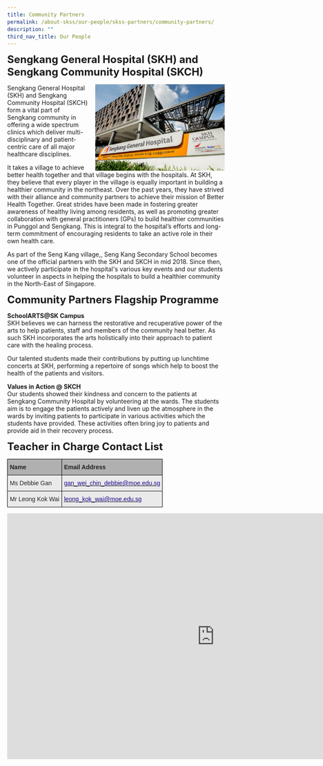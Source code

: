 ```yaml
---
title: Community Partners
permalink: /about-skss/our-people/skss-partners/community-partners/
description: ""
third_nav_title: Our People
---
```



**<font size="5">Sengkang General Hospital (SKH) and Sengkang Community Hospital (SKCH)</font>**

<img align="right" style="width:300px;height:200px;margin-left:15px;" src="/images/ABOUT%20SKSS/SKH-SKCH.png">

Sengkang General Hospital (SKH) and Sengkang Community Hospital (SKCH) form a vital part of Sengkang community in offering a wide spectrum clinics which deliver multi-disciplinary and patient-centric care of all major healthcare disciplines.&nbsp;  

It takes a village to achieve better health together and that village begins with the hospitals. At SKH, they believe that every player in the village is equally important in building a healthier community in the northeast. Over the past years, they have strived with their alliance and community partners to achieve their mission of Better Health Together. Great strides have been made in fostering greater awareness of healthy living among residents, as well as promoting greater collaboration with general practitioners (GPs) to build healthier communities in Punggol and Sengkang. This is integral to the hospital’s efforts and long-term commitment of encouraging residents to take an active role in their own health care.

  

As part of the Seng Kang village,, Seng Kang Secondary School becomes one of the official partners with the SKH and SKCH in mid 2018. Since then, we actively participate in the hospital's various key events and our students volunteer in aspects in helping the hospitals to build a healthier community in the North-East of Singapore.

**<font size="5">Community Partners Flagship Programme</font>**


**SchoolARTS@SK Campus**<br>
SKH believes we can harness the restorative and recuperative power of the arts to help patients, staff and members of the community heal better. As such SKH incorporates the arts holistically into their approach to patient care with the healing process.

Our talented students made their contributions by putting up lunchtime concerts at SKH, performing a repertoire of songs which help to boost the health of the patients and visitors.

  

**Values in Action @ SKCH**<br>
Our students showed their kindness and concern to the patients at Sengkang Community Hospital by volunteering at the wards. The students aim is to engage the patients actively and liven up the atmosphere in the wards by inviting patients to participate in various activities which the students have provided. These activities often bring joy to patients and provide aid in their recovery process.

**<font size="5">Teacher in Charge Contact List</font>**
<table class="tg" style="border-collapse:collapse;border-spacing:0"><thead><tr><th style="background-color:#B0B0B0;border-color:black;border-style:solid;border-width:1px;color:#222;font-family:Arial, sans-serif;font-size:14px;font-weight:bold;overflow:hidden;padding:10px 5px;text-align:left;vertical-align:middle;word-break:normal"><span style="color:#222;background-color:#B0B0B0">Name</span></th><th style="background-color:#B0B0B0;border-color:black;border-style:solid;border-width:1px;color:#222;font-family:Arial, sans-serif;font-size:14px;font-weight:bold;overflow:hidden;padding:10px 5px;text-align:left;vertical-align:middle;word-break:normal"><span style="color:#222;background-color:#B0B0B0">Email Address</span></th></tr></thead><tbody><tr><td style="background-color:#EAEAEA;border-color:black;border-style:solid;border-width:1px;color:#222;font-family:Arial, sans-serif;font-size:14px;overflow:hidden;padding:10px 5px;text-align:left;vertical-align:middle;word-break:normal"><span style="color:#222;background-color:#EAEAEA">Ms Debbie Gan</span></td><td style="background-color:#EAEAEA;border-color:black;border-style:solid;border-width:1px;color:#21088A;font-family:Arial, sans-serif;font-size:14px;overflow:hidden;padding:10px 5px;text-align:left;vertical-align:top;word-break:normal"><a href="mailto:gan_wei_chin_debbie@moe.edu.sg"><span style="text-decoration:none;color:#21088A">gan_wei_chin_debbie@moe.edu.sg</span></a></td></tr><tr><td style="background-color:#EAEAEA;border-color:black;border-style:solid;border-width:1px;color:#222;font-family:Arial, sans-serif;font-size:14px;overflow:hidden;padding:10px 5px;text-align:left;vertical-align:middle;word-break:normal"><span style="color:#222;background-color:#EAEAEA">Mr Leong Kok Wai</span></td><td style="background-color:#EAEAEA;border-color:black;border-style:solid;border-width:1px;color:#21088A;font-family:Arial, sans-serif;font-size:14px;overflow:hidden;padding:10px 5px;text-align:left;vertical-align:top;word-break:normal"><a href="mailto:leong_kok_wai@moe.edu.sg"><span style="text-decoration:none;color:#21088A">leong_kok_wai@moe.edu.sg</span></a></td></tr></tbody></table>

<iframe allowfullscreen="true" height="569" width="960" frameborder="0" src="https://docs.google.com/presentation/d/e/2PACX-1vTm8QTa7ma5wNzjKqglQW61ku1puF6ck9GbvJIfMQc9FwqyOVP39zftUr1XCpgU3FzIp_SfvJkXtjB2/embed?start=true&amp;loop=true&amp;delayms=5000"></iframe>